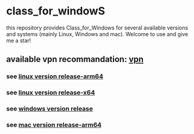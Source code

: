 # class_for_windowS
this repository provides Class_for_Windows for several available versions and systems (mainly Linux, Windows and mac). Welcome to use and give me a star!

## available vpn recommandation: [vpn](https://glocdns1.okclm.tech/)
### see [linux version release-arm64](https://github.com/Hency-727/class_for_windowS/releases/tag/linux-arm64-version)
### see [linux version release-x64](https://github.com/Hency-727/class_for_windowS/releases/tag/linux-x64-version)
### see [windows version release](https://github.com/Hency-727/class_for_windowS/releases/tag/windows-version)
### see [mac version release-arm64](https://github.com/Hency-727/class_for_windowS/releases/tag/mac-arm64-version)
